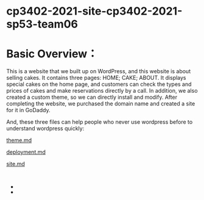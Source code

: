 # cp3402-2021-site-cp3402-2021-sp53-team06

<H1>Basic Overview：</H1>
This is a website that we built up on WordPress, and this website is about selling cakes. It contains three pages: HOME; CAKE; ABOUT.  It displays special cakes on the home page, and customers can check the types and prices of cakes and make reservations directly by a call. In addition, we also created a custom theme, so we can directly install and modify. After completing the website, we purchased the domain name and created a site for it in GoDaddy.

And, these three files can help people who never use wordpress before to understand wordpress quickly:

<a href="https://github.com/cp3402-students/cp3402-2021-site-cp3402-2021-sp53-team06/blob/main/theme.md">theme.md</a>

<a href="https://github.com/cp3402-students/cp3402-2021-site-cp3402-2021-sp53-team06/blob/main/deployment.md">deployment.md</a>

<a href="https://github.com/cp3402-students/cp3402-2021-site-cp3402-2021-sp53-team06/blob/main/site.md">site.md</a>

<H1>：</H1>
